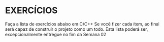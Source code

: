 # EXERCÍCIOS
Faça a lista de exercícios abaixo em C/C++
Se você fizer cada ítem, ao final será capaz de construir o projeto como um todo.
Esta lista poderá ser, excepcionalmente entregue no fim da Semana 02
